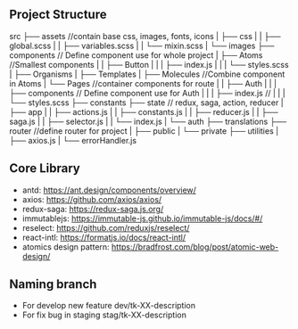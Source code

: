 ## Project Structure

src
├── assets //contain base css, images, fonts, icons
| ├── css
| | ├── global.scss
| | ├── variables.scss
| | └── mixin.scss
| └── images
├── components // Define component use for whole project
| ├── Atoms //Smallest components
| | ├── Button
| | | ├── index.js
| | | └── styles.scss
| ├── Organisms
| ├── Templates
| ├── Molecules //Combine component in Atoms
| └── Pages //container components for route
| | ├── Auth
| | | ├── components // Define component use for Auth
| | | ├── index.js //
| | | └── styles.scss
├── constants
├── state // redux, saga, action, reducer
| ├── app
| | ├── actions.js
| | ├── constants.js
| | ├── reducer.js
| | ├── saga.js
| | ├── selector.js
| | └── index.js
| └── auth
├── translations
├── router //define router for project
| ├── public
| └── private
├── utilities
| ├── axios.js
| └── errorHandler.js

## Core Library

- antd: https://ant.design/components/overview/
- axios: https://github.com/axios/axios/
- redux-saga: https://redux-saga.js.org/
- immutablejs: https://immutable-js.github.io/immutable-js/docs/#/
- reselect: https://github.com/reduxjs/reselect/
- react-intl: https://formatjs.io/docs/react-intl/
- atomics design pattern: https://bradfrost.com/blog/post/atomic-web-design/

## Naming branch

- For develop new feature
  dev/tk-XX-description
- For fix bug in staging
  stag/tk-XX-description
